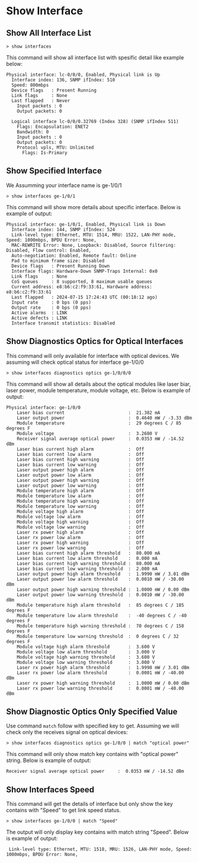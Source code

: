 
# Show Interface

## Show All Interface List

```shell
> show interfaces
```

This command will show all interface list with spesific detail like example below:

```shell
Physical interface: lc-0/0/0, Enabled, Physical link is Up
  Interface index: 136, SNMP ifIndex: 510
  Speed: 800mbps
  Device flags   : Present Running
  Link flags     : None
  Last flapped   : Never
    Input packets : 0
    Output packets: 0

  Logical interface lc-0/0/0.32769 (Index 328) (SNMP ifIndex 511)
    Flags: Encapsulation: ENET2
    Bandwidth: 0
    Input packets : 0
    Output packets: 0
    Protocol vpls, MTU: Unlimited
      Flags: Is-Primary
```

## Show Specified Interface

We Assumming your interface name is ge-1/0/1

```shell
> show interfaces ge-1/0/1
```

This command will show more details about specific interface. Below is example of output:

```shell
Physical interface: ge-1/0/1, Enabled, Physical link is Down
  Interface index: 144, SNMP ifIndex: 524
  Link-level type: Ethernet, MTU: 1514, MRU: 1522, LAN-PHY mode, Speed: 1000mbps, BPDU Error: None,
  MAC-REWRITE Error: None, Loopback: Disabled, Source filtering: Disabled, Flow control: Enabled,
  Auto-negotiation: Enabled, Remote fault: Online
  Pad to minimum frame size: Disabled
  Device flags   : Present Running Down
  Interface flags: Hardware-Down SNMP-Traps Internal: 0x0
  Link flags     : None
  CoS queues     : 8 supported, 8 maximum usable queues
  Current address: e8:b6:c2:f9:33:61, Hardware address: e8:b6:c2:f9:33:61
  Last flapped   : 2024-07-15 17:24:43 UTC (00:18:12 ago)
  Input rate     : 0 bps (0 pps)
  Output rate    : 0 bps (0 pps)
  Active alarms  : LINK
  Active defects : LINK
  Interface transmit statistics: Disabled
```

## Show Diagnostics Optics for Optical Interfaces

This command will only available for interface with optical devices. We assuming will check optical status for interface ge-1/0/0

```shell
> show interfaces diagnostics optics ge-1/0/0/0
```

This command will show all details about the optical modules like laser biar, laser power, module temperature, module voltage, etc. Below is example of output:

```shell
Physical interface: ge-1/0/0
    Laser bias current                        :  21.382 mA
    Laser output power                        :  0.4640 mW / -3.33 dBm
    Module temperature                        :  29 degrees C / 85 degrees F
    Module voltage                            :  3.2680 V
    Receiver signal average optical power     :  0.0353 mW / -14.52 dBm
    Laser bias current high alarm             :  Off
    Laser bias current low alarm              :  Off
    Laser bias current high warning           :  Off
    Laser bias current low warning            :  Off
    Laser output power high alarm             :  Off
    Laser output power low alarm              :  Off
    Laser output power high warning           :  Off
    Laser output power low warning            :  Off
    Module temperature high alarm             :  Off
    Module temperature low alarm              :  Off
    Module temperature high warning           :  Off
    Module temperature low warning            :  Off
    Module voltage high alarm                 :  Off
    Module voltage low alarm                  :  Off
    Module voltage high warning               :  Off
    Module voltage low warning                :  Off
    Laser rx power high alarm                 :  Off
    Laser rx power low alarm                  :  Off
    Laser rx power high warning               :  Off
    Laser rx power low warning                :  Off
    Laser bias current high alarm threshold   :  80.000 mA
    Laser bias current low alarm threshold    :  0.000 mA
    Laser bias current high warning threshold :  80.000 mA
    Laser bias current low warning threshold  :  2.000 mA
    Laser output power high alarm threshold   :  1.9990 mW / 3.01 dBm
    Laser output power low alarm threshold    :  0.0010 mW / -30.00 dBm
    Laser output power high warning threshold :  1.0000 mW / 0.00 dBm
    Laser output power low warning threshold  :  0.0010 mW / -30.00 dBm
    Module temperature high alarm threshold   :  85 degrees C / 185 degrees F
    Module temperature low alarm threshold    :  -40 degrees C / -40 degrees F
    Module temperature high warning threshold :  70 degrees C / 158 degrees F
    Module temperature low warning threshold  :  0 degrees C / 32 degrees F
    Module voltage high alarm threshold       :  3.600 V
    Module voltage low alarm threshold        :  3.000 V
    Module voltage high warning threshold     :  3.600 V
    Module voltage low warning threshold      :  3.000 V
    Laser rx power high alarm threshold       :  1.9998 mW / 3.01 dBm
    Laser rx power low alarm threshold        :  0.0001 mW / -40.00 dBm
    Laser rx power high warning threshold     :  1.0000 mW / 0.00 dBm
    Laser rx power low warning threshold      :  0.0001 mW / -40.00 dBm
```

## Show Diagnostic Optics Only Specified Value

Use command `match` follow with specified key to get. Assuming we will check only the receives signal on optical devices:

```shell
> show interfaces diagnostics optics ge-1/0/0 | match "optical power"  
```

This command will only show match key contains with "optical power" string. Below is example of output:

```shell
Receiver signal average optical power     :  0.0353 mW / -14.52 dBm
```

## Show Interfaces Speed

This command will get the details of interface but only show the key contains with "Speed" to get link speed status.

```shell
> show interfaces ge-1/0/0 | match "Speed"
```

The output will only display key contains with match string "Speed". Below is example of output:

```shell
 Link-level type: Ethernet, MTU: 1518, MRU: 1526, LAN-PHY mode, Speed: 1000mbps, BPDU Error: None,
```
